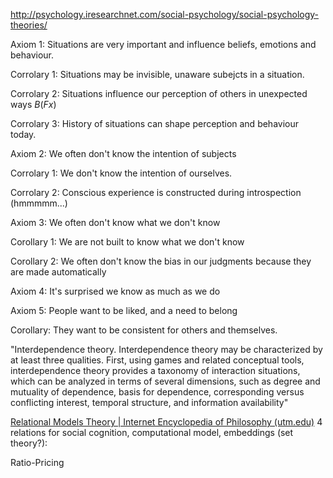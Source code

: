 http://psychology.iresearchnet.com/social-psychology/social-psychology-theories/


Axiom 1: Situations are very important and influence beliefs, emotions and behaviour. 

Corrolary 1: Situations may be invisible, unaware subejcts in a situation. 

Corrolary 2: Situations influence our perception of others in unexpected ways 
$B(Fx)$

Corrolary 3: History of situations can shape perception and behaviour today.


Axiom 2: We often don't know the intention of subjects

Corrolary 1: We don't know the intention of ourselves.

Corrolary 2: Conscious experience is constructed during introspection (hmmmmm...)


Axiom 3: We often don't know what we don't know 

Corollary 1: We are not built to know what we don't know

Corollary 2: We often don't know the bias in our judgments because they are made automatically


Axiom 4: It's surprised we know as much as we do


Axiom 5: People want to be liked, and a need to belong

Corollary: They want to be consistent for others and themselves.



"Interdependence theory. Interdependence theory may be characterized by at least three qualities. First, using games and related conceptual tools, interdependence theory provides a taxonomy of interaction situations, which can be analyzed in terms of several dimensions, such as degree and mutuality of dependence, basis for dependence, corresponding versus conflicting interest, temporal structure, and information availability"






[Relational Models Theory | Internet Encyclopedia of Philosophy (utm.edu)](https://iep.utm.edu/r-models/)
4 relations for social cognition, computational model, embeddings (set theory?):

Ratio-Pricing
